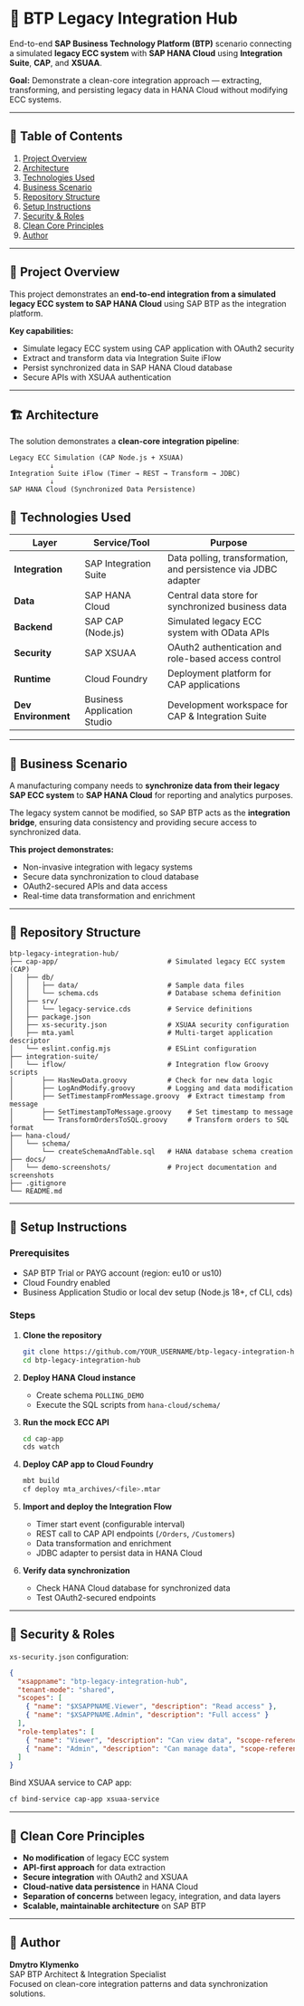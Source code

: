# 🚀 BTP Legacy Integration Hub

End-to-end **SAP Business Technology Platform (BTP)** scenario connecting a simulated **legacy ECC system** with **SAP HANA Cloud** using **Integration Suite**, **CAP**, and **XSUAA**.

**Goal:** Demonstrate a clean-core integration approach — extracting, transforming, and persisting legacy data in HANA Cloud without modifying ECC systems.

---

## 📖 Table of Contents

1. [Project Overview](#-project-overview)
2. [Architecture](#️-architecture)
3. [Technologies Used](#-technologies-used)
4. [Business Scenario](#-business-scenario)
5. [Repository Structure](#-repository-structure)
6. [Setup Instructions](#-setup-instructions)
7. [Security & Roles](#-security--roles)
8. [Clean Core Principles](#-clean-core-principles)
9. [Author](#-author)

---

## 🧩 Project Overview

This project demonstrates an **end-to-end integration from a simulated legacy ECC system to SAP HANA Cloud** using SAP BTP as the integration platform.

**Key capabilities:**
- Simulate legacy ECC system using CAP application with OAuth2 security
- Extract and transform data via Integration Suite iFlow
- Persist synchronized data in SAP HANA Cloud database
- Secure APIs with XSUAA authentication

---

## 🏗️ Architecture

The solution demonstrates a **clean-core integration pipeline**:

```
Legacy ECC Simulation (CAP Node.js + XSUAA)
          ↓
Integration Suite iFlow (Timer → REST → Transform → JDBC)
          ↓
SAP HANA Cloud (Synchronized Data Persistence)
```


## 🧰 Technologies Used

| Layer | Service/Tool | Purpose |
|-------|---------------|----------|
| **Integration** | SAP Integration Suite | Data polling, transformation, and persistence via JDBC adapter |
| **Data** | SAP HANA Cloud | Central data store for synchronized business data |
| **Backend** | SAP CAP (Node.js) | Simulated legacy ECC system with OData APIs |
| **Security** | SAP XSUAA | OAuth2 authentication and role-based access control |
| **Runtime** | Cloud Foundry | Deployment platform for CAP applications |
| **Dev Environment** | Business Application Studio | Development workspace for CAP & Integration Suite |

---

## 💼 Business Scenario

A manufacturing company needs to **synchronize data from their legacy SAP ECC system** to **SAP HANA Cloud** for reporting and analytics purposes.

The legacy system cannot be modified, so SAP BTP acts as the **integration bridge**, ensuring data consistency and providing secure access to synchronized data.

**This project demonstrates:**
- Non-invasive integration with legacy systems
- Secure data synchronization to cloud database
- OAuth2-secured APIs and data access
- Real-time data transformation and enrichment  

---

## 📁 Repository Structure

```
btp-legacy-integration-hub/
├── cap-app/                           # Simulated legacy ECC system (CAP)
│   ├── db/
│   │   ├── data/                      # Sample data files
│   │   └── schema.cds                 # Database schema definition
│   ├── srv/
│   │   └── legacy-service.cds         # Service definitions
│   ├── package.json
│   ├── xs-security.json               # XSUAA security configuration
│   ├── mta.yaml                       # Multi-target application descriptor
│   └── eslint.config.mjs              # ESLint configuration
├── integration-suite/
│   └── iflow/                         # Integration flow Groovy scripts
│       ├── HasNewData.groovy          # Check for new data logic
│       ├── LogAndModify.groovy        # Logging and data modification
│       ├── SetTimestampFromMessage.groovy  # Extract timestamp from message
│       ├── SetTimestampToMessage.groovy    # Set timestamp to message
│       └── TransformOrdersToSQL.groovy     # Transform orders to SQL format
├── hana-cloud/
│   └── schema/
│       └── createSchemaAndTable.sql   # HANA database schema creation
├── docs/
│   └── demo-screenshots/              # Project documentation and screenshots
├── .gitignore
└── README.md
```

---

## 🧠 Setup Instructions

### Prerequisites

- SAP BTP Trial or PAYG account (region: eu10 or us10)
- Cloud Foundry enabled
- Business Application Studio or local dev setup (Node.js 18+, cf CLI, cds)

### Steps

1. **Clone the repository**
   ```bash
   git clone https://github.com/YOUR_USERNAME/btp-legacy-integration-hub.git
   cd btp-legacy-integration-hub
   ```

2. **Deploy HANA Cloud instance**
   - Create schema `POLLING_DEMO`
   - Execute the SQL scripts from `hana-cloud/schema/`

3. **Run the mock ECC API**
   ```bash
   cd cap-app
   cds watch
   ```

4. **Deploy CAP app to Cloud Foundry**
   ```bash
   mbt build
   cf deploy mta_archives/<file>.mtar
   ```

5. **Import and deploy the Integration Flow**
   - Timer start event (configurable interval)
   - REST call to CAP API endpoints (`/Orders`, `/Customers`)
   - Data transformation and enrichment
   - JDBC adapter to persist data in HANA Cloud

6. **Verify data synchronization**
   - Check HANA Cloud database for synchronized data
   - Test OAuth2-secured endpoints

---

## 🔐 Security & Roles

`xs-security.json` configuration:

```json
{
  "xsappname": "btp-legacy-integration-hub",
  "tenant-mode": "shared",
  "scopes": [
    { "name": "$XSAPPNAME.Viewer", "description": "Read access" },
    { "name": "$XSAPPNAME.Admin", "description": "Full access" }
  ],
  "role-templates": [
    { "name": "Viewer", "description": "Can view data", "scope-references": ["$XSAPPNAME.Viewer"] },
    { "name": "Admin", "description": "Can manage data", "scope-references": ["$XSAPPNAME.Admin"] }
  ]
}
```

Bind XSUAA service to CAP app:

```bash
cf bind-service cap-app xsuaa-service
```

---

## 🧱 Clean Core Principles

- **No modification** of legacy ECC system
- **API-first approach** for data extraction
- **Secure integration** with OAuth2 and XSUAA
- **Cloud-native data persistence** in HANA Cloud
- **Separation of concerns** between legacy, integration, and data layers
- **Scalable, maintainable architecture** on SAP BTP

---

## 👤 Author

**Dmytro Klymenko**  
SAP BTP Architect & Integration Specialist  
Focused on clean-core integration patterns and data synchronization solutions.
